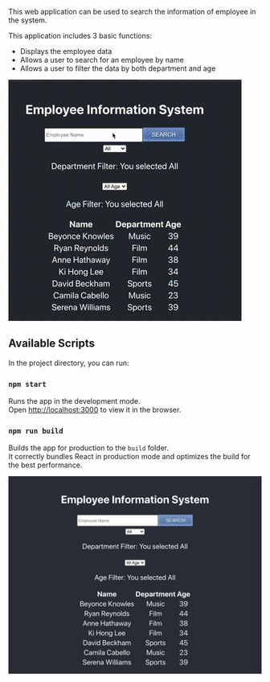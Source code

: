 This web application can be used to search the information of employee in the system.

This application includes 3 basic functions:

+ Displays the employee data
+ Allows a user to search for an employee by name 
+ Allows a user to filter the data by both department and age


![image](http://github.com/ailswan/employee-data-search/raw/master/readme-picture/employee-search-system.gif)




## Available Scripts

In the project directory, you can run:

### `npm start`

Runs the app in the development mode.\
Open [http://localhost:3000](http://localhost:3000) to view it in the browser.
 

### `npm run build`

Builds the app for production to the `build` folder.\
It correctly bundles React in production mode and optimizes the build for the best performance.
 
![image](http://github.com/ailswan/employee-data-search/raw/master/readme-picture/employee-search-system-mainpage.png)

